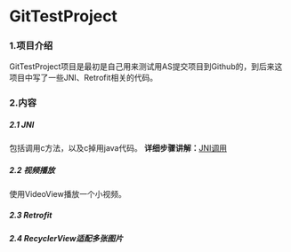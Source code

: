 # GitTestProject
### 1.项目介绍
GitTestProject项目是最初是自己用来测试用AS提交项目到Github的，到后来这项目中写了一些JNI、Retrofit相关的代码。
### 2.内容
##### 2.1 JNI
包括调用c方法，以及c掉用java代码。
**详细步骤讲解：**[JNI调用](https://www.jianshu.com/p/50786ee15139)
##### 2.2 视频播放
使用VideoView播放一个小视频。
##### 2.3 Retrofit
##### 2.4 RecyclerView适配多张图片
